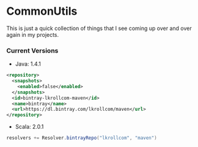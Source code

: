 CommonUtils
============

This is just a quick collection of things that I see coming up over and over again in my projects.

### Current Versions
- Java: 1.4.1 
```xml
<repository>
  <snapshots>
    <enabled>false</enabled>
  </snapshots>
  <id>bintray-lkrollcom-maven</id>
  <name>bintray</name>
  <url>https://dl.bintray.com/lkrollcom/maven</url>
</repository>
```

- Scala: 2.0.1 
```scala
resolvers += Resolver.bintrayRepo("lkrollcom", "maven")
```
